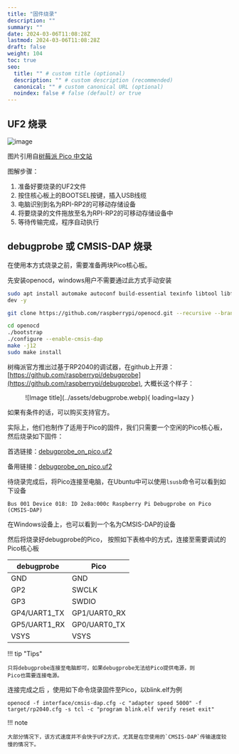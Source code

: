 ```yaml
---
title: "固件烧录"
description: ""
summary: ""
date: 2024-03-06T11:08:28Z
lastmod: 2024-03-06T11:08:28Z
draft: false
weight: 104
toc: true
seo:
  title: "" # custom title (optional)
  description: "" # custom description (recommended)
  canonical: "" # custom canonical URL (optional)
  noindex: false # false (default) or true
---
```


## UF2 烧录


![image](../assets/blink-an-led-final.gif)

图片引用自[树莓派 Pico 中文站](https://pico.org.cn/)

图解步骤：

1. 准备好要烧录的UF2文件
2. 按住核心板上的BOOTSEL按键，插入USB线缆
3. 电脑识别到名为RPI-RP2的可移动存储设备
4. 将要烧录的文件拖放至名为RPI-RP2的可移动存储设备中
5. 等待传输完成，程序自动执行

## debugprobe 或 CMSIS-DAP 烧录

在使用本方式烧录之前，需要准备两块Pico核心板。

先安装openocd，windows用户不需要通过此方式手动安装

```bash
sudo apt install automake autoconf build-essential texinfo libtool libftdi-dev libusb-1.0-0-
dev -y

git clone https://github.com/raspberrypi/openocd.git --recursive --branch rp2040 --depth=1

cd openocd
./bootstrap
./configure --enable-cmsis-dap
make -j12
sudo make install
```

树梅派官方推出过基于RP2040的调试器，在github上开源：[https://github.com/raspberrypi/debugprobe](https://github.com/raspberrypi/debugprobe), 大概长这个样子：

<figure markdown="span">
  ![Image title](../assets/debugprobe.webp){ loading=lazy }
</figure>

如果有条件的话，可以购买支持官方。

实际上，他们也制作了适用于Pico的固件，我们只需要一个空闲的Pico核心板，然后烧录如下固件：

首选链接：[debugprobe_on_pico.uf2](http://embeddedboys.com/uploads/debugprobe_on_pico.uf2)

备用链接：[debugprobe_on_pico.uf2](https://github.com/raspberrypi/debugprobe/releases/download/debugprobe-v2.0/debugprobe_on_pico.uf2)

待烧录完成后，将Pico连接至电脑，在Ubuntu中可以使用`lsusb`命令可以看到如下设备
```shell
Bus 001 Device 018: ID 2e8a:000c Raspberry Pi Debugprobe on Pico (CMSIS-DAP)
```
在Windows设备上，也可以看到一个名为CMSIS-DAP的设备

然后将烧录好debugprobe的Pico， 按照如下表格中的方式，连接至需要调试的Pico核心板

| debugprobe | Pico |
| --- | --- |
| GND | GND |
| GP2 | SWCLK |
| GP3 | SWDIO |
| GP4/UART1_TX | GP1/UART0_RX |
| GP5/UART1_RX | GP0/UART0_TX |
| VSYS | VSYS |

!!! tip "Tips"

    只将debugprobe连接至电脑即可，如果debugprobe无法给Pico提供电源，则
    Pico也需要连接电源。

连接完成之后 ，使用如下命令烧录固件至Pico，以blink.elf为例
```shell
openocd -f interface/cmsis-dap.cfg -c "adapter speed 5000" -f target/rp2040.cfg -s tcl -c "program blink.elf verify reset exit"
```

!!! note

    大部分情况下，该方式速度并不会快于UF2方式，尤其是在您使用的`CMSIS-DAP`传输速度较慢的情况下。
